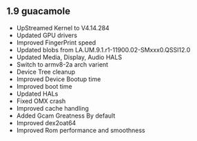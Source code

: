 ## 1.9 guacamole 

- UpStreamed Kernel to V4.14.284
- Updated GPU drivers
- Improved FingerPrint speed
- Updated blobs from LA.UM.9.1.r1-11900.02-SMxxx0.QSSI12.0
- Updated Media, Display, Audio HALS
- Switch to armv8-2a arch varient
- Device Tree cleanup
- Improved Device Bootup time
- Improved boot time
- Updated HALs
- Fixed OMX crash
- Improved cache handling
- Added Gcam Greatness By default
- Improved dex2oat64
- Improved Rom performance and smoothness
